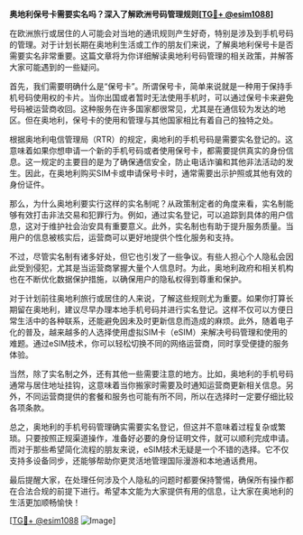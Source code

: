 **奥地利保号卡需要实名吗？深入了解欧洲号码管理规则[[TG💪+ @esim1088](https://t.me/s/esim1088)]**

在欧洲旅行或居住的人可能会对当地的通讯规则产生好奇，特别是涉及到手机号码的管理。对于计划长期在奥地利生活或工作的朋友们来说，了解奥地利保号卡是否需要实名非常重要。这篇文章将为你详细解读奥地利号码管理的相关政策，并解答大家可能遇到的一些疑问。

首先，我们需要明确什么是“保号卡”。所谓保号卡，简单来说就是一种用于保持手机号码使用权的卡片。当你出国或者暂时无法使用手机时，可以通过保号卡来避免号码被运营商收回。这种服务在许多国家都很常见，尤其是在通信较为发达的地区。但在奥地利，保号卡的使用和管理与其他国家相比有着自己的独特之处。

根据奥地利电信管理局（RTR）的规定，奥地利的手机号码是需要实名登记的。这意味着如果你想申请一个新的手机号码或者使用保号卡，都需要提供真实的身份信息。这一规定的主要目的是为了确保通信安全，防止电话诈骗和其他非法活动的发生。因此，在奥地利购买SIM卡或申请保号卡时，通常需要出示护照或其他有效的身份证件。

那么，为什么奥地利要实行这样的实名制呢？从政策制定者的角度来看，实名制能够有效打击非法交易和犯罪行为。例如，通过实名登记，可以追踪到具体的用户信息，这对于维护社会治安具有重要意义。此外，实名制也有助于提升服务质量。当用户的信息被核实后，运营商可以更好地提供个性化服务和支持。

不过，尽管实名制有诸多好处，但它也引发了一些争议。有些人担心个人隐私会因此受到侵犯，尤其是当运营商掌握大量个人信息时。为此，奥地利政府和相关机构也在不断优化数据保护措施，以确保用户的隐私权得到尊重和保护。

对于计划前往奥地利旅行或居住的人来说，了解这些规则尤为重要。如果你打算长期留在奥地利，建议尽早办理本地手机号码并进行实名登记。这样不仅可以方便日常生活中的各种联系，还能避免因未及时更新信息而造成的麻烦。此外，随着电子化的普及，越来越多的人选择使用虚拟SIM卡（eSIM）来解决号码管理和使用的难题。通过eSIM技术，你可以轻松切换不同的网络运营商，同时享受便捷的服务体验。

当然，除了实名制之外，还有其他一些需要注意的地方。比如，奥地利的手机号码通常与居住地址挂钩，这意味着当你搬家时需要及时通知运营商更新相关信息。另外，不同运营商提供的套餐和服务也可能有所不同，所以在选择时一定要仔细比较各项条款。

总之，奥地利的手机号码管理确实需要实名登记，但这并不意味着过程复杂或繁琐。只要按照正规渠道操作，准备好必要的身份证明文件，就可以顺利完成申请。而对于那些希望简化流程的朋友来说，eSIM技术无疑是一个不错的选择。它不仅支持多设备同步，还能够帮助你更灵活地管理国际漫游和本地通话费用。

最后提醒大家，在处理任何涉及个人隐私的问题时都要保持警惕，确保所有操作都在合法合规的前提下进行。希望本文能为大家提供有用的信息，让大家在奥地利的生活更加顺畅愉快！

[[TG💪+ @esim1088](https://t.me/s/esim1088) ![Image](https://i.postimg.cc/4NQfJmqS/Snipaste-2025-05-13-00-14-12.png)]